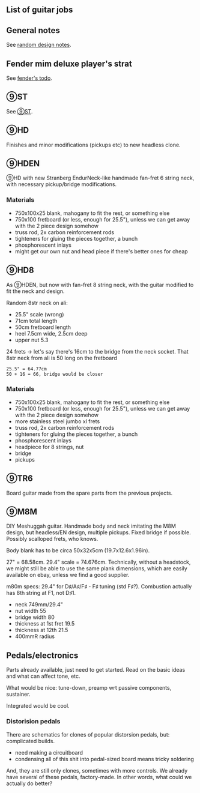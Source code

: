 ## List of guitar jobs

## General notes
See [random design notes](design).


## Fender mim deluxe player's strat
See [fender's todo](fender).


## ⑨ST
See [⑨ST](⑨ST).


## ⑨HD
Finishes and minor modifications (pickups etc) to new headless clone.


## ⑨HDEN
⑨HD with new Stranberg EndurNeck-like handmade
fan-fret 6 string neck,
with necessary pickup/bridge modifications.

### Materials
- 750x100x25 blank, mahogany to fit the rest, or something else
- 750x100 fretboard (or less, enough for 25.5"),
unless we can get away with the 2 piece design somehow
- truss rod, 2x carbon reinforcement rods
- tighteners for gluing the pieces together, a bunch
- phosphorescent inlays
- might get our own nut and head piece if there's better ones for cheap


## ⑨HD8
As ⑨HDEN, but now with fan-fret 8 string neck,
with the guitar modified to fit the neck and design.

Random 8str neck on ali:
- 25.5" scale (wrong)
- 71cm total length
- 50cm fretboard length
- heel 7.5cm wide, 2.5cm deep
- upper nut 5.3

24 frets → let's say there's 16cm to the bridge from the neck socket.
That 8str neck from ali is 50 long on the fretboard

	25.5" = 64.77cm
	50 + 16 = 66, bridge would be closer


### Materials
- 750x100x25 blank, mahogany to fit the rest, or something else
- 750x100 fretboard (or less, enough for 25.5"),
unless we can get away with the 2 piece design somehow
- more stainless steel jumbo xl frets
- truss rod, 2x carbon reinforcement rods
- tighteners for gluing the pieces together, a bunch
- phosphorescent inlays
- headpiece for 8 strings, nut
- bridge
- pickups


## ⑨TR6
Board guitar made from the spare parts from the previous projects.


## ⑨M8M
DIY Meshuggah guitar.
Handmade body and neck imitating the M8M design,
but headless/EN design, multiple pickups.
Fixed bridge if possible.
Possibly scalloped frets, who knows.

Body blank has to be circa 50x32x5cm (19.7x12.6x1.96in).

27" = 68.58cm.
29.4" scale = 74.676cm.
Technically, without a headstock,
we might still be able to use the same plank dimensions,
which are easily available on ebay,
unless we find a good supplier.

m80m specs: 29.4" for D♯/A♯/F♯ - F♯ tuning (std F♯?).
Combustion actually has 8th string at F1, not D♯1.

- neck 749mm/29.4"
- nut width 55
- bridge width 80
- thickness at 1st fret 19.5
- thickness at 12th 21.5
- 400mmR radius


## Pedals/electronics

Parts already available, just need to get started.
Read on the basic ideas and what can affect tone, etc.

What would be nice:
tune-down,
preamp wrt passive components,
sustainer.

Integrated would be cool.

### Distorision pedals
There are schematics for clones of popular distorsion pedals,
but: complicated builds.

- need making a circuitboard
- condensing all of this shit into pedal-sized board
means tricky soldering

And, they are still only clones, sometimes with more controls.
We already have several of these pedals, factory-made.
In other words, what could we actually do better?
